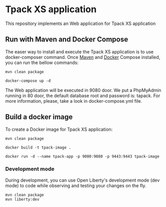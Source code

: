 # Tpack XS application

This repository implements an Web application for Tpack XS application

## Run with Maven and Docker Compose

The easer way to install and execute the Tpack XS application is to use docker-composer command. Once [Maven](https://maven.apache.org) and [Docker](https://www.docker.com) Compose installed, you can run the bellow commands:

    mvn clean package

    docker-compose up -d

The Web application will be executed in 9080 door. We put a PhpMyAdmin running in 80 door, the default database root and password is: tapack. For more information, please, take a look in docker-compose.yml file.

## Build a docker image

To create a Docker image for Tpack XS application:

    mvn clean package

    docker build -t tpack-image .

    docker run -d --name tpack-app -p 9080:9080 -p 9443:9443 tpack-image

### Development mode

During development, you can use Open Liberty's development mode (dev mode) to code while observing and testing your changes on the fly.

    mvn clean package
    mvn liberty:dev